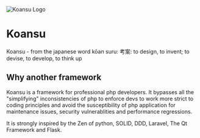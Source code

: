 
![Koansu Logo](https://koansu-php.github.io/assets/img/koansu-trans-logo.png)

# Koansu

Koansu - from the japanese word kōan suru: 考案: to design, to invent; to devise, to develop, to think up

## Why another framework

Koansu is a framework for professional php developers. It bypasses all the "simplifying" inconsistencies of php to enforce devs to work more strict to coding principles and avoid the susceptibility of php application for maintenance issues, security vulnerablities and performance regressions.

It is strongly inspired by the Zen of python, SOLID, DDD, Laravel, The Qt Framework and Flask.
